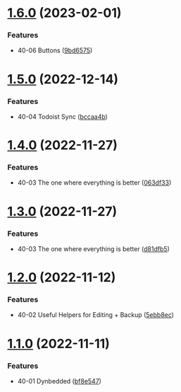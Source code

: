 # [1.6.0](https://github.com/MMoMM-org/obsidian-youtube-vault/compare/1.5.0...1.6.0) (2023-02-01)


### Features

* 40-06 Buttons ([9bd6575](https://github.com/MMoMM-org/obsidian-youtube-vault/commit/9bd65756585cb9dc0443f5dde905be1626063c35))

# [1.5.0](https://github.com/MMoMM-org/obsidian-youtube-vault/compare/1.4.0...1.5.0) (2022-12-14)


### Features

* 40-04 Todoist Sync ([bccaa4b](https://github.com/MMoMM-org/obsidian-youtube-vault/commit/bccaa4b1305bc85b609ccc297eae7fee9b105736))

# [1.4.0](https://github.com/MMoMM-org/obsidian-youtube-vault/compare/1.3.0...1.4.0) (2022-11-27)


### Features

* 40-03 The one where everything is better ([063df33](https://github.com/MMoMM-org/obsidian-youtube-vault/commit/063df333e01e5ed17a56f0b953a7085b8190a885))

# [1.3.0](https://github.com/MMoMM-org/obsidian-youtube-vault/compare/1.2.0...1.3.0) (2022-11-27)


### Features

* 40-03 The one where everything is better ([d81dfb5](https://github.com/MMoMM-org/obsidian-youtube-vault/commit/d81dfb516d1bbebdcb2c0243aa886ea8bc5cc62c))

# [1.2.0](https://github.com/MMoMM-org/obsidian-youtube-vault/compare/1.1.0...1.2.0) (2022-11-12)


### Features

* 40-02 Useful Helpers for Editing + Backup ([5ebb8ec](https://github.com/MMoMM-org/obsidian-youtube-vault/commit/5ebb8ec80099f4e1a17ad1743d458d9580fedd27))

# [1.1.0](https://github.com/MMoMM-org/obsidian-youtube-vault/compare/1.0.0...1.1.0) (2022-11-11)


### Features

* 40-01 Dynbedded ([bf8e547](https://github.com/MMoMM-org/obsidian-youtube-vault/commit/bf8e547ebc447ac47bddcf8ff3e4e81b7171cdba))
